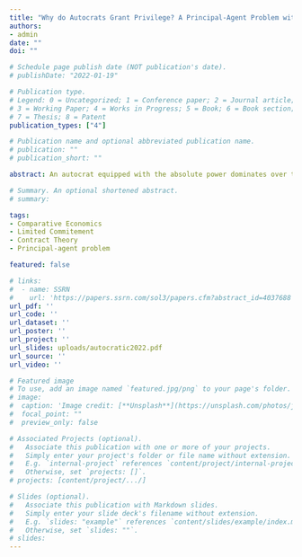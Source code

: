 ```yaml
---
title: "Why do Autocrats Grant Privilege? A Principal-Agent Problem with Limited Commitment"
authors:
- admin
date: ""
doi: ""

# Schedule page publish date (NOT publication's date).
# publishDate: "2022-01-19"

# Publication type.
# Legend: 0 = Uncategorized; 1 = Conference paper; 2 = Journal article;
# 3 = Working Paper; 4 = Works in Progress; 5 = Book; 6 = Book section;
# 7 = Thesis; 8 = Patent
publication_types: ["4"]

# Publication name and optional abbreviated publication name.
# publication: ""
# publication_short: ""

abstract: An autocrat equipped with the absolute power dominates over the subordinates, meanwhile a class of aristocrats usually existed in any autocratic regime. This paper considers a principal-agent model with no third-party enforcement. An innovative setting that allows the principal to design the agents’ expected vacancy value explains how granting privilege to the agents could optimize the principal’s expected profit.

# Summary. An optional shortened abstract.
# summary: 

tags:
- Comparative Economics
- Limited Commitement
- Contract Theory
- Principal-agent problem

featured: false

# links:
#  - name: SSRN
#    url: 'https://papers.ssrn.com/sol3/papers.cfm?abstract_id=4037688'
url_pdf: ''
url_code: ''
url_dataset: ''
url_poster: ''
url_project: ''
url_slides: uploads/autocratic2022.pdf
url_source: ''
url_video: ''

# Featured image
# To use, add an image named `featured.jpg/png` to your page's folder.
# image:
#  caption: 'Image credit: [**Unsplash**](https://unsplash.com/photos/jdD8gXaTZsc)'
#  focal_point: ""
#  preview_only: false

# Associated Projects (optional).
#   Associate this publication with one or more of your projects.
#   Simply enter your project's folder or file name without extension.
#   E.g. `internal-project` references `content/project/internal-project/index.md`.
#   Otherwise, set `projects: []`.
# projects: [content/project/.../]

# Slides (optional).
#   Associate this publication with Markdown slides.
#   Simply enter your slide deck's filename without extension.
#   E.g. `slides: "example"` references `content/slides/example/index.md`.
#   Otherwise, set `slides: ""`.
# slides: 
---
```


